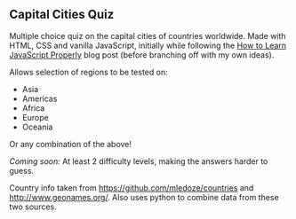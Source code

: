 ## Capital Cities Quiz

Multiple choice quiz on the capital cities of countries worldwide. Made with
HTML, CSS and vanilla JavaScript, initially while following the [How to Learn JavaScript
Properly](http://javascriptissexy.com/how-to-learn-javascript-properly/) blog
post (before branching off with my own ideas).

Allows selection of regions to be tested on: 
* Asia
* Americas
* Africa
* Europe
* Oceania

Or any combination of the above!

_Coming soon:_ At least 2 difficulty levels, making the answers harder to
guess.

Country info taken from https://github.com/mledoze/countries and
http://www.geonames.org/. Also uses python to combine data from these two
sources.

